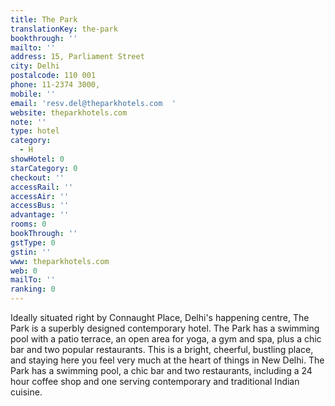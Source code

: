 ```yaml
---
title: The Park
translationKey: the-park
bookthrough: ''
mailto: ''
address: 15, Parliament Street
city: Delhi
postalcode: 110 001
phone: 11-2374 3000,
mobile: ''
email: 'resv.del@theparkhotels.com  '
website: theparkhotels.com
note: ''
type: hotel
category:
  - H
showHotel: 0
starCategory: 0
checkout: ''
accessRail: ''
accessAir: ''
accessBus: ''
advantage: ''
rooms: 0
bookThrough: ''
gstType: 0
gstin: ''
www: theparkhotels.com
web: 0
mailTo: ''
ranking: 0
---
```







Ideally situated right by Connaught Place, Delhi's happening centre, The Park is a superbly designed contemporary hotel. The Park has a swimming pool with a patio terrace, an open area for yoga, a gym and spa, plus a chic bar and two popular restaurants. This is a bright, cheerful, bustling place, and staying here you feel very much at the heart of things in New Delhi.    The Park has a swimming pool, a chic bar and two restaurants, including a 24 hour coffee shop and one serving contemporary and traditional Indian cuisine.